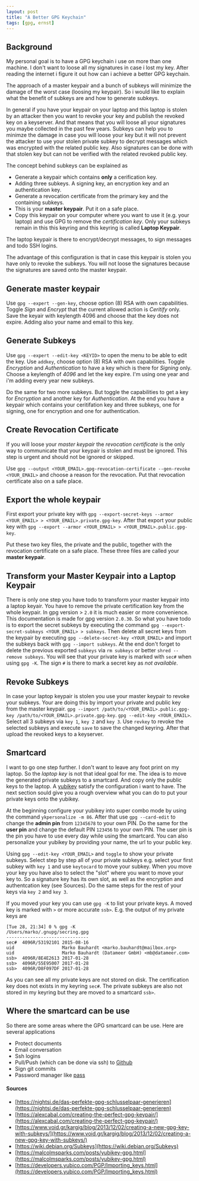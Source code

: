 ```yaml
---
layout: post
title: "A Better GPG Keychain"
tags: [gpg, ernst]
---
```


## Background

My personal goal is to have a GPG keychain i use on more than one machine. I don't want to loose all my signatures in case i lost my key.
After reading the internet i figure it out how can i achieve a better GPG keychain.

The approach of a master keypair and a bunch of subkeys will minimize the damage of the worst case (loosing my keypair). So i would like to explain what the benefit of subkeys are and how to generate subkeys.

In general if you have your keypair on your laptop and this laptop is stolen by an attacker then you want to revoke your key and publish the revoked key on a keyserver. And that means that you will loose all your signatures you maybe collected in the past few years. Subkeys can help you to minimze the damage in case you will loose your key but it will not prevent the attacker to use your stolen private subkey to decrypt messages which was encrypted with the related public key. Also signatures can be done with that stolen key but can not be verified with the related revoked public key.

The concept behind subkeys can be explained as

* Generate a keypair which contains __only__ a cerification key.
* Adding three subkeys. A signing key, an encryption key and an authentication key.
* Generate a revocation certificate from the primary key and the containing subkeys.
* This is your __master keypair__. Put it on a safe place.
* Copy this keypair on your computer where you want to use it (e.g. your laptop) and use GPG to remove the _certification key_. Only your subkeys remain in this this keyring and this keyring is called __Laptop Keypair__.

The laptop keypair is there to encrypt/decrypt messages, to sign messages and todo SSH logins.

The advantage of this configuration is that in case this keypair is stolen you have only to revoke the subkeys. You will not loose the signatures because the signatures are saved onto the master keypair.



## Generate master keypair

Use `gpg --expert --gen-key`, choose option (8) RSA with own capabilities. Toggle _Sign_ and _Encrypt_ that the current allowed action is _Ceritify_ only. Save the keyair with keylength 4096 and choose that the key does not expire. Adding also your name and email to this key.



## Generate Subkeys

Use `gpg --expert --edit-key <KEYID>` to open the menu to be able to edit the key. Use `addkey`, choose option (8) RSA with own capabilities. Toggle _Encryption_ and _Authentication_ to have a key which is there for _Signing_ only. Choose a keylength of _4096_ and let the key expire. I'm using one year and i'm adding every year new subkeys.

Do the same for two more subkeys. But toggle the capabilities to get a key for _Encryption_ and another key for _Authentication_.
At the end you have a keypair which contains your ceritifation key and three subkeys, one for signing, one for encryption and one for authentication.


## Create Revocation Certificate

If you will loose your _master keypair_ the _revocation certificate_ is the only way to communicate that your keypair is stolen and must be ignored. This step is urgent and should not be ignored or skipped.

Use `gpg --output <YOUR_EMAIL>.gpg-revocation-certificate --gen-revoke <YOUR_EMAIL>` and choose a reason for the revocation. Put that revocation certificate also on a safe place.


## Export the whole keypair

First export your private key with `gpg --export-secret-keys --armor <YOUR_EMAIL> > <YOUR_EMAIL>.private.gpg-key`. After that export your public key with `gpg --export --armor <YOUR_EMAIL> > <YOUR_EMAIL>.public.gpg-key`.

Put these two key files, the private and the public, together with the revocation certificate on a safe place. These three files are called your __master keypair__.



## Transform your Master Keypair into a Laptop Keypair

There is only one step you have todo to transform your master keypair into a laptop keyair. You have to remove the private certification key from the whole keypair. In gpg version > `2.0` it is much easier or more convenience. This documentation is made for gpg version `2.0.30`.
So what you have todo is to export the secret subkeys by executing the command `gpg --export-secret-subkeys <YOUR_EMAIL> > subkeys`. Then delete all secret keys from the keypair by executing `gpg --delete-secret-key <YOUR_EMAIL>` and import the subkeys back with `gpg --import subkeys`. At the end don't forget to delete the previous exported `subkeys` via `rm subkeys` or better `shred --remove subkeys`.
You will see that your private key is marked with `sec#` when using `gpg -K`. The sign `#` is there to mark a secret key as _not available_.



## Revoke Subkeys

In case your laptop keypair is stolen you use your master keypair to revoke your subkeys. Your are doing this by import your private and public key from the master keypair. `gpg --import /path/to/<YOUR_EMAIL>.public.gpg-key /path/to/<YOUR_EMAIL>.private.gpg-key`. `gpg --edit-key <YOUR_EMAIL>`. Select all 3 subkeys via `key 1`, `key 2` and `key 3`. Use `revkey` to revoke the selected subkeys and execute `save` to save the changed keyring. After that upload the revoked keys to a keyserver.


## Smartcard

I want to go one step further. I don't want to leave any foot print on my laptop. So the _laptop key_ is not that ideal goal for me. The idea is to move the generated private subkeys to a smartcard. And copy only the public keys to the laptop. A [yubikey](https://www.yubico.com) satisfy the configuration i want to have. The next section sould give you a rough overview what you can do to put your private keys onto the yubikey.

At the beginning configure your yubikey into super combo mode by using the command `ykpersonalize -m 86`. After that use `gpg --card-edit` to change the __admin pin__ from `12345678` to your own PIN. Do the same for the __user pin__ and change the default PIN `123456` to your own PIN. The user pin is the pin you have to use every day while using the smartcard. You can also personalize your yubikey by providing your name, the url to your public key.

Using `gpg --edit-key <YOUR_EMAIL>` and `toggle` to show your private subkeys. Select step by step all of your private subkeys e.g. select your first subkey with `key 1` and use `keytocard` to move your subkey. When you move your key you have also to select the "slot" where you want to move your key to. So a signature key has its own slot, as well as the encryption and authentcation key (see Sources). Do the same steps for the rest of your keys via `key 2` and `key 3`.

If you moved your key you can use `gpg -K` to list your private keys. A moved key is marked with `>` or more accurate `ssb>`.
E.g. the output of my private keys are
```
[Tue 28, 21:34] 0 % gpg -K
/Users/marko/.gnupg/secring.gpg
-------------------------------
sec#  4096R/53192101 2015-08-16
uid                  Marko Bauhardt <marko.bauhardt@mailbox.org>
uid                  Marko Bauhardt (Datameer GmbH) <mb@datameer.com>
ssb>  4096R/8E4E2613 2017-01-28
ssb>  4096R/55E95007 2017-01-28
ssb>  4096R/D8F097DF 2017-01-28
```

As you can see all my private keys are not stored on disk. The certification key does not exists in my keyring `sec#`. The private subkeys are also not stored in my keyring but they are moved to a smartcard `ssb>`.


## Where the smartcard can be use

So there are some areas where the GPG smartcard can be use. Here are several applications

+ Protect documents
+ Email conversation
+ Ssh logins
+ Pull/Push (which can be done via ssh) to [Github](https://github.com)
+ Sign git commits
+ Password manager like [pass](https://www.passwordstore.org)


#### Sources

+ [https://nightsi.de/das-perfekte-gpg-schlusselpaar-generieren](https://nightsi.de/das-perfekte-gpg-schlusselpaar-generieren)
+ [https://alexcabal.com/creating-the-perfect-gpg-keypair/](https://alexcabal.com/creating-the-perfect-gpg-keypair/)
+ [https://www.void.gr/kargig/blog/2013/12/02/creating-a-new-gpg-key-with-subkeys/](https://www.void.gr/kargig/blog/2013/12/02/creating-a-new-gpg-key-with-subkeys/)
+ [https://wiki.debian.org/Subkeys](https://wiki.debian.org/Subkeys)
+ [https://malcolmsparks.com/posts/yubikey-gpg.html](https://malcolmsparks.com/posts/yubikey-gpg.html)
+ [https://developers.yubico.com/PGP/Importing_keys.html](https://developers.yubico.com/PGP/Importing_keys.html)
